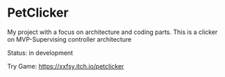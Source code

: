 # PetClicker
My project with a focus on architecture and coding parts. This is a clicker on MVP-Supervising controller architecture

Status: in development

Try Game: https://xxfsy.itch.io/petclicker